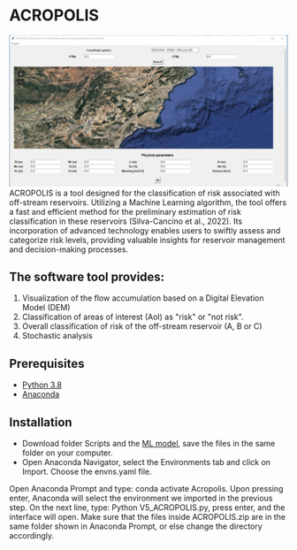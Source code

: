 # ACROPOLIS
![Window](Images/Window.png)
ACROPOLIS is a  tool designed for the classification of risk associated with off-stream reservoirs. Utilizing a  Machine Learning algorithm, the tool offers a fast and efficient method for the preliminary estimation of risk classification in these reservoirs (Silva-Cancino et al., 2022). Its incorporation of advanced technology enables users to swiftly assess and categorize risk levels, providing valuable insights for reservoir management and decision-making processes.

## The software tool provides:
1. Visualization of the flow accumulation based on a Digital Elevation Model (DEM)
2. Classification of areas of interest (AoI) as "risk" or "not risk".
3. Overall classification of risk of the off-stream reservoir (A, B or C)
4. Stochastic analysis

## Prerequisites 
* [Python 3.8](https://www.python.org/downloads/release/python-380/)
* [Anaconda](https://www.anaconda.com/download)

 ## Installation  
* Download folder Scripts and the [ML model](https://drive.google.com/file/d/1LAI0xOYKKjGAjZYNjWS_DYsMXkeV5zJR/view?usp=drive_link), save the files in the same folder on your computer.
* Open Anaconda Navigator, select the Environments tab and click on Import. Choose the envns.yaml file.
  
Open Anaconda Prompt and type: conda activate Acropolis. Upon pressing enter, Anaconda will select the environment we imported in the previous step.
On the next line, type: Python V5_ACROPOLIS.py, press enter, and the interface will open. Make sure that the files inside ACROPOLIS.zip are in the same folder shown in Anaconda Prompt, or else change the directory accordingly. 
